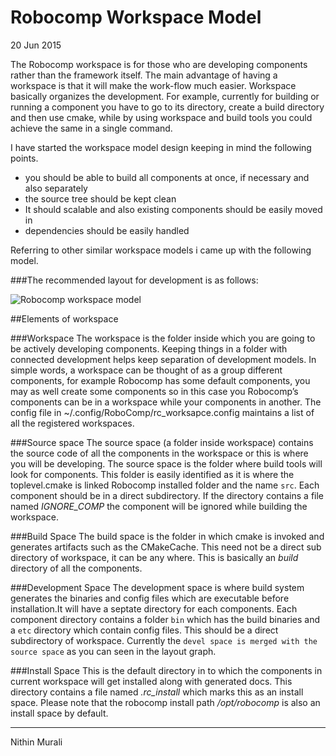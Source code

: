 # Robocomp Workspace Model

<span class="post-date">20 Jun 2015</span>

The Robocomp workspace is for those who are developing components rather than the framework itself. The main advantage of having a workspace is that it will make the work-flow much easier. Workspace basically organizes the development. For example, currently for building or running a component you have to go to its directory, create a build directory and then use cmake, while by using workspace and build tools you could achieve the same in a single command.

I have started the workspace model design keeping in mind the following points.

*   you should be able to build all components at once, if necessary and also separately
*   the source tree should be kept clean
*   It should scalable and also existing components should be easily moved in
*   dependencies should be easily handled

Referring to other similar workspace models i came up with the following model.

###The recommended layout for development is as follows:

![ Robocomp workspace model](https://raw.githubusercontent.com/robocomp/website/gh-pages/img/workspace_model.png "Robocomp workspace model")

##Elements of workspace

###Workspace The workspace is the folder inside which you are going to be actively developing components. Keeping things in a folder with connected development helps keep separation of development models. In simple words, a workspace can be thought of as a group different components, for example Robocomp has some default components, you may as well create some components so in this case you Robocomp’s components can be in a workspace while your components in another. The config file in ~/.config/RoboComp/rc_worksapce.config maintains a list of all the registered workspaces.

###Source space The source space (a folder inside workspace) contains the source code of all the components in the workspace or this is where you will be developing. The source space is the folder where build tools will look for components. This folder is easily identified as it is where the toplevel.cmake is linked Robocomp installed folder and the name `src`. Each component should be in a direct subdirectory. If the directory contains a file named _IGNORE_COMP_ the component will be ignored while building the workspace.

###Build Space The build space is the folder in which cmake is invoked and generates artifacts such as the CMakeCache. This need not be a direct sub directory of workspace, it can be any where. This is basically an _build_ directory of all the components.

###Development Space The development space is where build system generates the binaries and config files which are executable before installation.It will have a septate directory for each components. Each component directory contains a folder `bin` which has the build binaries and a `etc` directory which contain config files. This should be a direct subdirectory of workspace. Currently the `devel space is merged with the source space` as you can seen in the layout graph.

###Install Space This is the default directory in to which the components in current workspace will get installed along with generated docs. This directory contains a file named _.rc_install_ which marks this as an install space. Please note that the robocomp install path _/opt/robocomp_ is also an install space by default.

* * *

Nithin Murali